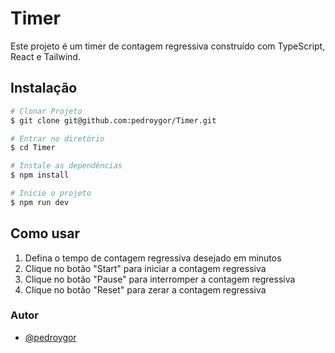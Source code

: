 # Timer

Este projeto é um timer de contagem regressiva construído com TypeScript, React e Tailwind.

## Instalação

```bash
# Clonar Projeto
$ git clone git@github.com:pedroygor/Timer.git

# Entrar no diretório
$ cd Timer

# Instale as dependências
$ npm install

# Inicie o projeto
$ npm run dev
```

## Como usar

1. Defina o tempo de contagem regressiva desejado em minutos
2. Clique no botão "Start" para iniciar a contagem regressiva
3. Clique no botão "Pause" para interromper a contagem regressiva
4. Clique no botão "Reset" para zerar a contagem regressiva

### Autor

- [@pedroygor](https://www.github.com/pedroygor)
